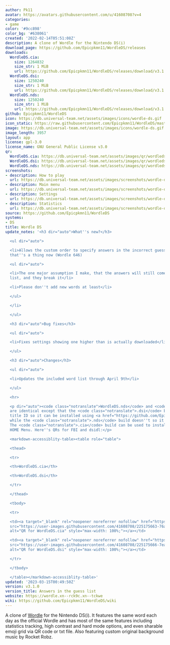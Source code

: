 ```yaml
---
author: Pk11
avatar: https://avatars.githubusercontent.com/u/41608708?v=4
categories:
- game
color: '#9cc898'
color_bg: '#638061'
created: '2022-02-14T05:51:08Z'
description: A clone of Wordle for the Nintendo DS(i)
download_page: https://github.com/Epicpkmn11/WordleDS/releases
downloads:
  WordleDS.cia:
    size: 1264832
    size_str: 1 MiB
    url: https://github.com/Epicpkmn11/WordleDS/releases/download/v3.1.0/WordleDS.cia
  WordleDS.dsi:
    size: 1250240
    size_str: 1 MiB
    url: https://github.com/Epicpkmn11/WordleDS/releases/download/v3.1.0/WordleDS.dsi
  WordleDS.nds:
    size: 1250240
    size_str: 1 MiB
    url: https://github.com/Epicpkmn11/WordleDS/releases/download/v3.1.0/WordleDS.nds
github: Epicpkmn11/WordleDS
icon: https://db.universal-team.net/assets/images/icons/wordle-ds.gif
icon_static: https://raw.githubusercontent.com/Epicpkmn11/WordleDS/master/resources/icon/icon.0.png
image: https://db.universal-team.net/assets/images/icons/wordle-ds.gif
image_length: 3957
layout: app
license: gpl-3.0
license_name: GNU General Public License v3.0
qr:
  WordleDS.cia: https://db.universal-team.net/assets/images/qr/wordleds-cia.png
  WordleDS.dsi: https://db.universal-team.net/assets/images/qr/wordleds-dsi.png
  WordleDS.nds: https://db.universal-team.net/assets/images/qr/wordleds-nds.png
screenshots:
- description: How to play
  url: https://db.universal-team.net/assets/images/screenshots/wordle-ds/how-to-play.png
- description: Main menu
  url: https://db.universal-team.net/assets/images/screenshots/wordle-ds/main-menu.png
- description: Settings
  url: https://db.universal-team.net/assets/images/screenshots/wordle-ds/settings.png
- description: Statistics
  url: https://db.universal-team.net/assets/images/screenshots/wordle-ds/statistics.png
source: https://github.com/Epicpkmn11/WordleDS
systems:
- DS
title: Wordle DS
update_notes: '<h3 dir="auto">What''s new?</h3>

  <ul dir="auto">

  <li>Allows the custom order to specify answers in the incorrect guesses list, since
  that''s a thing now (Wordle 646)

  <ul dir="auto">

  <li>The one major assumption I make, that the answers will still come from the old
  list, and they break it</li>

  <li>Please don''t add new words at least</li>

  </ul>

  </li>

  </ul>

  <h3 dir="auto">Bug fixes</h3>

  <ul dir="auto">

  <li>Fixes settings showing one higher than is actually downloaded</li>

  </ul>

  <h3 dir="auto">Changes</h3>

  <ul dir="auto">

  <li>Updates the included word list through April 9th</li>

  </ul>

  <hr>

  <p dir="auto"><code class="notranslate">WordleDS.nds</code> and <code class="notranslate">WordleDS.dsi</code>
  are identical except that the <code class="notranslate">.dsi</code> build has a
  title ID so it can be installed using <a href="https://github.com/Epicpkmn11/NTM/releases">NTM</a>
  while the <code class="notranslate">.nds</code> build doesn''t so it works on flashcards.
  The <code class="notranslate">.cia</code> build can be used to install to the 3DS
  HOME Menu. Here''s QRs for FBI and dsidl:</p>

  <markdown-accessiblity-table><table role="table">

  <thead>

  <tr>

  <th>WordleDS.cia</th>

  <th>WordleDS.dsi</th>

  </tr>

  </thead>

  <tbody>

  <tr>

  <td><a target="_blank" rel="noopener noreferrer nofollow" href="https://user-images.githubusercontent.com/41608708/225175663-76a1c7ba-e013-468b-9895-d3a196378bce.png"><img
  src="https://user-images.githubusercontent.com/41608708/225175663-76a1c7ba-e013-468b-9895-d3a196378bce.png"
  alt="QR for WordleDS.cia" style="max-width: 100%;"></a></td>

  <td><a target="_blank" rel="noopener noreferrer nofollow" href="https://user-images.githubusercontent.com/41608708/225175666-7ea92569-c1e7-4a4f-b943-1714f2bb8c2a.png"><img
  src="https://user-images.githubusercontent.com/41608708/225175666-7ea92569-c1e7-4a4f-b943-1714f2bb8c2a.png"
  alt="QR for WordleDS.dsi" style="max-width: 100%;"></a></td>

  </tr>

  </tbody>

  </table></markdown-accessiblity-table>'
updated: '2023-03-15T00:49:50Z'
version: v3.1.0
version_title: Answers in the guess list
website: https://wordle.xn--rck9c.xn--tckwe
wiki: https://github.com/Epicpkmn11/WordleDS/wiki
---
```

A clone of [Wordle](https://www.nytimes.com/games/wordle/index.html) for the Nintendo DS(i). It features the same word each day as the official Wordle and has most of the same features including statistics tracking, high contrast and hard mode options, and even sharable emoji grid via QR code or txt file. Also featuring custom original background music by Rocket Robz.